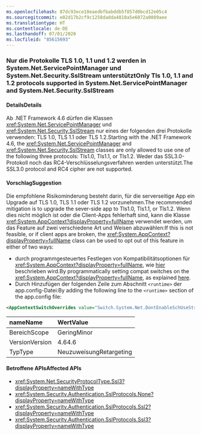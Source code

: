 ```yaml
---
ms.openlocfilehash: 87dc93ece10eaedbfbabddb5f857d0bcd12e05c4
ms.sourcegitcommit: e02d17b2cf9c1258dadda4810a5e6072a0089aee
ms.translationtype: HT
ms.contentlocale: de-DE
ms.lasthandoff: 07/01/2020
ms.locfileid: "85615693"
---
```

### <a name="only-tls-10-11-and-12-protocols-supported-in-systemnetservicepointmanager-and-systemnetsecuritysslstream"></a><span data-ttu-id="d420e-101">Nur die Protokolle TLS 1.0, 1.1 und 1.2 werden in System.Net.ServicePointManager und System.Net.Security.SslStream unterstützt</span><span class="sxs-lookup"><span data-stu-id="d420e-101">Only Tls 1.0, 1.1 and 1.2 protocols supported in System.Net.ServicePointManager and System.Net.Security.SslStream</span></span>

#### <a name="details"></a><span data-ttu-id="d420e-102">Details</span><span class="sxs-lookup"><span data-stu-id="d420e-102">Details</span></span>

<span data-ttu-id="d420e-103">Ab .NET Framework 4.6 dürfen die Klassen <xref:System.Net.ServicePointManager> und <xref:System.Net.Security.SslStream> nur eines der folgenden drei Protokolle verwenden: TLS 1.0, TLS 1.1 oder TLS 1.2.</span><span class="sxs-lookup"><span data-stu-id="d420e-103">Starting with the .NET Framework 4.6, the <xref:System.Net.ServicePointManager> and <xref:System.Net.Security.SslStream> classes are only allowed to use one of the following three protocols: Tls1.0, Tls1.1, or Tls1.2.</span></span> <span data-ttu-id="d420e-104">Weder das SSL3.0-Protokoll noch das RC4-Verschlüsselungsverfahren werden unterstützt.</span><span class="sxs-lookup"><span data-stu-id="d420e-104">The SSL3.0 protocol and RC4 cipher are not supported.</span></span>

#### <a name="suggestion"></a><span data-ttu-id="d420e-105">Vorschlag</span><span class="sxs-lookup"><span data-stu-id="d420e-105">Suggestion</span></span>

<span data-ttu-id="d420e-106">Die empfohlene Risikominderung besteht darin, für die serverseitige App ein Upgrade auf TLS 1.0, TLS 1.1 oder TLS 1.2 vorzunehmen.</span><span class="sxs-lookup"><span data-stu-id="d420e-106">The recommended mitigation is to upgrade the sever-side app to Tls1.0, Tls1.1, or Tls1.2.</span></span> <span data-ttu-id="d420e-107">Wenn dies nicht möglich ist oder die Client-Apps fehlerhaft sind, kann die Klasse <xref:System.AppContext?displayProperty=fullName> verwendet werden, um das Feature auf zwei verschiedene Art und Weisen abzuwählen:</span><span class="sxs-lookup"><span data-stu-id="d420e-107">If this is not feasible, or if client apps are broken, the <xref:System.AppContext?displayProperty=fullName> class can be used to opt out of this feature in either of two ways:</span></span>

- <span data-ttu-id="d420e-108">durch programmgesteuertes Festlegen von Kompatibilitätsoptionen für <xref:System.AppContext?displayProperty=fullName>, wie [hier](https://devblogs.microsoft.com/dotnet/net-announcements-at-build-2015/#dotnet46) beschrieben wird.</span><span class="sxs-lookup"><span data-stu-id="d420e-108">By programmatically setting compat switches on the <xref:System.AppContext?displayProperty=fullName>, as explained [here](https://devblogs.microsoft.com/dotnet/net-announcements-at-build-2015/#dotnet46).</span></span>
- <span data-ttu-id="d420e-109">Durch Hinzufügen der folgenden Zeile zum Abschnitt `<runtime>` der app.config-Datei:</span><span class="sxs-lookup"><span data-stu-id="d420e-109">By adding the following line to the `<runtime>` section of the app.config file:</span></span>

```xml
<AppContextSwitchOverrides value="Switch.System.Net.DontEnableSchUseStrongCrypto=true"/>
```

| <span data-ttu-id="d420e-110">name</span><span class="sxs-lookup"><span data-stu-id="d420e-110">Name</span></span>    | <span data-ttu-id="d420e-111">Wert</span><span class="sxs-lookup"><span data-stu-id="d420e-111">Value</span></span>       |
|:--------|:------------|
| <span data-ttu-id="d420e-112">Bereich</span><span class="sxs-lookup"><span data-stu-id="d420e-112">Scope</span></span>   | <span data-ttu-id="d420e-113">Gering</span><span class="sxs-lookup"><span data-stu-id="d420e-113">Minor</span></span>       |
| <span data-ttu-id="d420e-114">Version</span><span class="sxs-lookup"><span data-stu-id="d420e-114">Version</span></span> | <span data-ttu-id="d420e-115">4.6</span><span class="sxs-lookup"><span data-stu-id="d420e-115">4.6</span></span>         |
| <span data-ttu-id="d420e-116">Typ</span><span class="sxs-lookup"><span data-stu-id="d420e-116">Type</span></span>    | <span data-ttu-id="d420e-117">Neuzuweisung</span><span class="sxs-lookup"><span data-stu-id="d420e-117">Retargeting</span></span> |

#### <a name="affected-apis"></a><span data-ttu-id="d420e-118">Betroffene APIs</span><span class="sxs-lookup"><span data-stu-id="d420e-118">Affected APIs</span></span>

- <xref:System.Net.SecurityProtocolType.Ssl3?displayProperty=nameWithType>
- <xref:System.Security.Authentication.SslProtocols.None?displayProperty=nameWithType>
- <xref:System.Security.Authentication.SslProtocols.Ssl2?displayProperty=nameWithType>
- <xref:System.Security.Authentication.SslProtocols.Ssl3?displayProperty=nameWithType>
